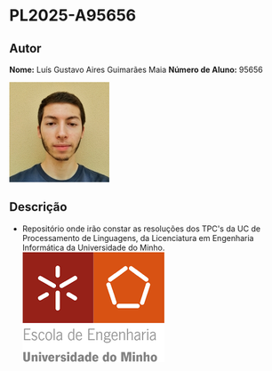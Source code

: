 # PL2025-A95656

## Autor
**Nome:** Luís Gustavo Aires Guimarães Maia
**Número de Aluno:** 95656

![Foto do Autor](foto.jpeg)

## Descrição
- Repositório onde irão constar as resoluções dos TPC's da UC de Processamento de Linguagens, da Licenciatura em Engenharia Informática da Universidade do Minho.
![](UM.png)